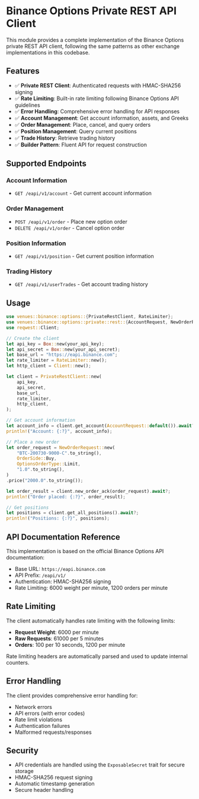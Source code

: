 # Binance Options Private REST API Client

This module provides a complete implementation of the Binance Options private REST API client, following the same patterns as other exchange implementations in this codebase.

## Features

- ✅ **Private REST Client**: Authenticated requests with HMAC-SHA256 signing
- ✅ **Rate Limiting**: Built-in rate limiting following Binance Options API guidelines
- ✅ **Error Handling**: Comprehensive error handling for API responses
- ✅ **Account Management**: Get account information, assets, and Greeks
- ✅ **Order Management**: Place, cancel, and query orders
- ✅ **Position Management**: Query current positions
- ✅ **Trade History**: Retrieve trading history
- ✅ **Builder Pattern**: Fluent API for request construction

## Supported Endpoints

### Account Information
- `GET /eapi/v1/account` - Get current account information

### Order Management
- `POST /eapi/v1/order` - Place new option order
- `DELETE /eapi/v1/order` - Cancel option order

### Position Information
- `GET /eapi/v1/position` - Get current position information

### Trading History
- `GET /eapi/v1/userTrades` - Get account trading history

## Usage

```rust
use venues::binance::options::{PrivateRestClient, RateLimiter};
use venues::binance::options::private::rest::{AccountRequest, NewOrderRequest};
use reqwest::Client;

// Create the client
let api_key = Box::new(your_api_key);
let api_secret = Box::new(your_api_secret);
let base_url = "https://eapi.binance.com";
let rate_limiter = RateLimiter::new();
let http_client = Client::new();

let client = PrivateRestClient::new(
    api_key,
    api_secret,
    base_url,
    rate_limiter,
    http_client,
);

// Get account information
let account_info = client.get_account(AccountRequest::default()).await?;
println!("Account: {:?}", account_info);

// Place a new order
let order_request = NewOrderRequest::new(
    "BTC-200730-9000-C".to_string(),
    OrderSide::Buy,
    OptionsOrderType::Limit,
    "1.0".to_string(),
)
.price("2000.0".to_string());

let order_result = client.new_order_ack(order_request).await?;
println!("Order placed: {:?}", order_result);

// Get positions
let positions = client.get_all_positions().await?;
println!("Positions: {:?}", positions);
```

## API Documentation Reference

This implementation is based on the official Binance Options API documentation:
- Base URL: `https://eapi.binance.com`
- API Prefix: `/eapi/v1/`
- Authentication: HMAC-SHA256 signing
- Rate Limiting: 6000 weight per minute, 1200 orders per minute

## Rate Limiting

The client automatically handles rate limiting with the following limits:
- **Request Weight**: 6000 per minute
- **Raw Requests**: 61000 per 5 minutes  
- **Orders**: 100 per 10 seconds, 1200 per minute

Rate limiting headers are automatically parsed and used to update internal counters.

## Error Handling

The client provides comprehensive error handling for:
- Network errors
- API errors (with error codes)
- Rate limit violations
- Authentication failures
- Malformed requests/responses

## Security

- API credentials are handled using the `ExposableSecret` trait for secure storage
- HMAC-SHA256 request signing
- Automatic timestamp generation
- Secure header handling